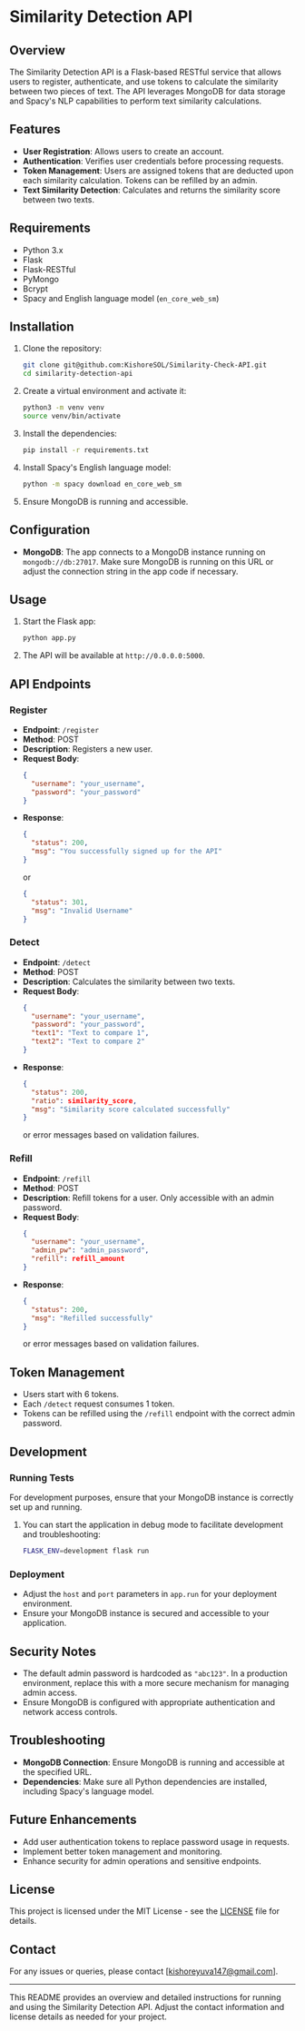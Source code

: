 # Similarity Detection API

## Overview

The Similarity Detection API is a Flask-based RESTful service that allows users to register, authenticate, and use tokens to calculate the similarity between two pieces of text. The API leverages MongoDB for data storage and Spacy's NLP capabilities to perform text similarity calculations.

## Features

- **User Registration**: Allows users to create an account.
- **Authentication**: Verifies user credentials before processing requests.
- **Token Management**: Users are assigned tokens that are deducted upon each similarity calculation. Tokens can be refilled by an admin.
- **Text Similarity Detection**: Calculates and returns the similarity score between two texts.

## Requirements

- Python 3.x
- Flask
- Flask-RESTful
- PyMongo
- Bcrypt
- Spacy and English language model (`en_core_web_sm`)

## Installation

1. Clone the repository:

   ```bash
   git clone git@github.com:KishoreSOL/Similarity-Check-API.git
   cd similarity-detection-api
   ```

2. Create a virtual environment and activate it:

   ```bash
   python3 -m venv venv
   source venv/bin/activate
   ```

3. Install the dependencies:

   ```bash
   pip install -r requirements.txt
   ```

4. Install Spacy's English language model:

   ```bash
   python -m spacy download en_core_web_sm
   ```

5. Ensure MongoDB is running and accessible.

## Configuration

- **MongoDB**: The app connects to a MongoDB instance running on `mongodb://db:27017`. Make sure MongoDB is running on this URL or adjust the connection string in the app code if necessary.

## Usage

1. Start the Flask app:

   ```bash
   python app.py
   ```

2. The API will be available at `http://0.0.0.0:5000`.

## API Endpoints

### Register

- **Endpoint**: `/register`
- **Method**: POST
- **Description**: Registers a new user.
- **Request Body**:
  ```json
  {
    "username": "your_username",
    "password": "your_password"
  }
  ```
- **Response**:
  ```json
  {
    "status": 200,
    "msg": "You successfully signed up for the API"
  }
  ```
  or
  ```json
  {
    "status": 301,
    "msg": "Invalid Username"
  }
  ```

### Detect

- **Endpoint**: `/detect`
- **Method**: POST
- **Description**: Calculates the similarity between two texts.
- **Request Body**:
  ```json
  {
    "username": "your_username",
    "password": "your_password",
    "text1": "Text to compare 1",
    "text2": "Text to compare 2"
  }
  ```
- **Response**:
  ```json
  {
    "status": 200,
    "ratio": similarity_score,
    "msg": "Similarity score calculated successfully"
  }
  ```
  or error messages based on validation failures.

### Refill

- **Endpoint**: `/refill`
- **Method**: POST
- **Description**: Refill tokens for a user. Only accessible with an admin password.
- **Request Body**:
  ```json
  {
    "username": "your_username",
    "admin_pw": "admin_password",
    "refill": refill_amount
  }
  ```
- **Response**:
  ```json
  {
    "status": 200,
    "msg": "Refilled successfully"
  }
  ```
  or error messages based on validation failures.

## Token Management

- Users start with 6 tokens.
- Each `/detect` request consumes 1 token.
- Tokens can be refilled using the `/refill` endpoint with the correct admin password.

## Development

### Running Tests

For development purposes, ensure that your MongoDB instance is correctly set up and running.

1. You can start the application in debug mode to facilitate development and troubleshooting:

   ```bash
   FLASK_ENV=development flask run
   ```

### Deployment

- Adjust the `host` and `port` parameters in `app.run` for your deployment environment.
- Ensure your MongoDB instance is secured and accessible to your application.

## Security Notes

- The default admin password is hardcoded as `"abc123"`. In a production environment, replace this with a more secure mechanism for managing admin access.
- Ensure MongoDB is configured with appropriate authentication and network access controls.

## Troubleshooting

- **MongoDB Connection**: Ensure MongoDB is running and accessible at the specified URL.
- **Dependencies**: Make sure all Python dependencies are installed, including Spacy's language model.

## Future Enhancements

- Add user authentication tokens to replace password usage in requests.
- Implement better token management and monitoring.
- Enhance security for admin operations and sensitive endpoints.

## License

This project is licensed under the MIT License - see the [LICENSE](LICENSE) file for details.

## Contact

For any issues or queries, please contact [kishoreyuva147@gmail.com].

---

This README provides an overview and detailed instructions for running and using the Similarity Detection API. Adjust the contact information and license details as needed for your project.